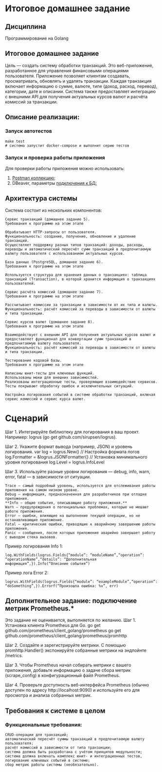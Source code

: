 # Итоговое домашнее задание

## Дисциплина
Программирование на Golang

## Итоговое домашнее задание

Цель — создать систему обработки транзакций. Это веб-приложение, разработанное для управления финансовыми операциями пользователя. Приложение позволяет клиентам создавать, просматривать, обновлять и удалять транзакции. Каждая транзакция включает информацию о сумме, валюте, типе (доход, расход, перевод), категории, дате и описании. Система также предоставляет интеграцию с внешними API для получения актуальных курсов валют и расчёта комиссий за транзакции.

## Описание реализации:

### Запуск автотестов

```
make test
# система запустит docker-compose и выполнит серию тестов
```
### Запуск и проверка работы приложения

Для проверки работы приложения можно использовать:
1. [Postman коллекцию](./assets/GOLang-Transactions.postman_collection.json);
2. DBeaver, параметры [подключения к БД: ](./configs/config.yaml)

## Архитектура системы
Система состоит из нескольких компонентов:

    Сервис транзакций (домашнее задание 5).
    Требования к программе на этом этапе

    Обрабатывает HTTP-запросы от пользователя.
    Функциональность: создание, получение, обновление и удаление транзакций.
    Осуществляет поддержку разных типов транзакций: доходы, расходы, переводы и автоматический пересчёт сумм транзакций в предпочитаемую валюту пользователя с использованием актуальных курсов.

    База данных (PostgreSQL, домашнее задание 6).
    Требования к программе на этом этапе

    Используется структура для хранения данных о транзакциях: таблица транзакций (Transaction), в которой хранится информация о транзакциях пользователей.

    Сервис расчёта комиссий (домашнее задание 7).
    Требования к программе на этом этапе

    Рассчитывает комиссии за транзакции в зависимости от их типа и валюты.
    Функциональность: расчёт комиссий за переводы в зависимости от валюты и типа транзакции.

    Сервис курсов валют (домашнее задание 8).
    Требования к программе на этом этапе

    Взаимодействует с внешним API для получения актуальных курсов валют и предоставляет функционал для конвертации сумм транзакций в предпочитаемую валюту пользователя.
    Функциональность: расчёт комиссий за переводы в зависимости от валюты и типа транзакции.

    Тестирование кодовой базы.
    Требования к программе на этом этапе

    Написаны юнит-тесты для ключевых функций.
    Использованы моки для внешних зависимостей.
    Реализованы интеграционные тесты, проверяющие взаимодействие сервисов.
    Тесты покрывают обработку ошибок и исключительных ситуаций.

    Настройка логирования событий в системе обработки транзакций, включая сервис комиссий и сервис курса валют.

# Сценарий

Шаг 1. Интегрируйте библиотеку для логирования в ваш проект.
Например: logrus (go get github.com/sirupsen/logrus).

Шаг 2. Укажите формат вывода (например, JSON) и уровень логирования.
var log = logrus.New()
// Настройка формата логов
log.Formatter = &logrus.JSONFormatter{}
// Установка минимального уровня логирования
log.Level = logrus.InfoLevel

Шаг 3. Используйте разные уровни логирования — debug, info, warn, error, fatal — в зависимости от ситуации.

    Trace — самый подробный уровень, используется для отслеживания работы приложения на самом низком уровне.
    Debug — информация, предназначенная для разработчиков при отладке приложения.
    **Info — общие события, описывающие работу приложения.**
    Warn — предупреждения о потенциальных проблемах, которые не мешают работе приложения.
    Error — ошибки, влияющие на выполнение текущей операции, но не останавливающие приложение.
    Fatal — критические ошибки, приводящие к аварийному завершению работы приложения.
    Panic — сообщения, после которых приложение аварийно завершает работу с выводом стека вызовов.

Пример логирования Info 1:

```
log.WithFields(logrus.Fields{“module”: “moduleName”,“operation”: “operationName”,“details”: “Дополнительная информация”,}).Info(“Описание события”)
```

Пример лога Error 2:

```
logrus.WithFields(logrus.Fields{“module”: “exampleModule”,“operation”: “doSomething”,}).Errorf(“Произошла ошибка: %v”, err)
```

## Дополнительное задание: подключение метрик Prometheus.*

Это задание не оценивается, выполняется по желанию.
Шаг 1. Установка клиента Prometheus для Go.
go get github.com/prometheus/client_golang/prometheus
go get github.com/prometheus/client_golang/prometheus/promhttp

Шаг 2. Создайте и зарегистрируйте метрики. С помощью promhttp.Handler() экспонируйте собранные метрики на эндпойнте /metrics.

Шаг 3. Чтобы Prometheus начал собирать метрики с вашего приложения, добавьте информацию о задаче сбора метрик (scrape_config) в конфигурационный файл Prometheus.

Шаг 4. Проверьте доступность веб-интерфейса Prometheus (обычно доступен по адресу http://localhost:9090) и используйте его для просмотра и анализа собранных метрик.

## Требования к системе в целом

### Функциональные требования:

    CRUD-операции для транзакций;
    автоматический пересчёт суммы транзакций в предпочитаемую валюту пользователя;
    расчёт комиссий в зависимости от типа транзакции;
    система должна быть разработана с учётом принципов модульности;
    система должна включать комплекс юнит- и интеграционных тестов, логирование ключевых событий в системе;
    сбор метрик работы системы (необязательно).
